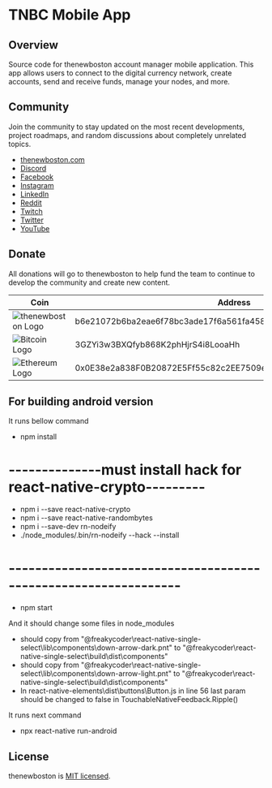 # TNBC Mobile App

## Overview

Source code for thenewboston account manager mobile application. This app allows users to connect to the digital
currency network, create accounts, send and receive funds, manage your nodes, and more.

## Community

Join the community to stay updated on the most recent developments, project roadmaps, and random discussions about completely unrelated topics.

- [thenewboston.com](https://thenewboston.com/)
- [Discord](https://discord.gg/thenewboston)
- [Facebook](https://www.facebook.com/TheNewBoston-464114846956315/)
- [Instagram](https://www.instagram.com/thenewboston_official/)
- [LinkedIn](https://www.linkedin.com/company/thenewboston-developers/)
- [Reddit](https://www.reddit.com/r/thenewboston/)
- [Twitch](https://www.twitch.tv/thenewboston/videos)
- [Twitter](https://twitter.com/thenewboston_og)
- [YouTube](https://www.youtube.com/user/thenewboston)

## Donate

All donations will go to thenewboston to help fund the team to continue to develop the community and create new content.

| Coin                                                                                                                        | Address                                                          |
| --------------------------------------------------------------------------------------------------------------------------- | ---------------------------------------------------------------- |
| ![thenewboston Logo](https://github.com/thenewboston-developers/Website/raw/development/src/assets/images/thenewboston.png) | b6e21072b6ba2eae6f78bc3ade17f6a561fa4582d5494a5120617f2027d38797 |
| ![Bitcoin Logo](https://github.com/thenewboston-developers/Website/raw/development/src/assets/images/bitcoin.png)           | 3GZYi3w3BXQfyb868K2phHjrS4i8LooaHh                               |
| ![Ethereum Logo](https://github.com/thenewboston-developers/Website/raw/development/src/assets/images/ethereum.png)         | 0x0E38e2a838F0B20872E5Ff55c82c2EE7509e6d4A                       |

## For building android version

It runs bellow command 
 - npm install
 # --------------must install hack for react-native-crypto---------
 - npm i --save react-native-crypto 
 - npm i --save react-native-randombytes 
 - npm i --save-dev rn-nodeify 
 - ./node_modules/.bin/rn-nodeify --hack --install
 # ----------------------------------------------------------------
 - npm start

And it should change some files in node_modules
 - should copy from "@freakycoder\react-native-single-select\lib\components\down-arrow-dark.pnt" to "@freakycoder\react-native-single-select\build\dist\components\"
 - should copy from "@freakycoder\react-native-single-select\lib\components\down-arrow-light.pnt" to "@freakycoder\react-native-single-select\build\dist\components\"
 - In react-native-elements\dist\buttons\Button.js
  in line 56 last param should be changed to false in TouchableNativeFeedback.Ripple()

It runs next command
 - npx react-native run-android

## License

thenewboston is [MIT licensed](http://opensource.org/licenses/MIT).
